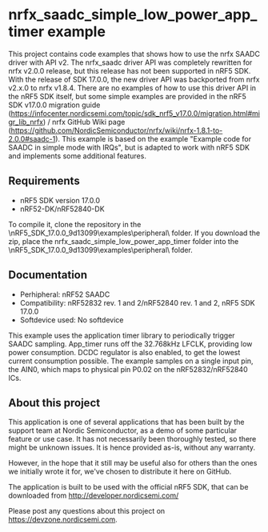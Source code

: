 nrfx_saadc_simple_low_power_app_timer example
==================

 This project contains code examples that shows how to use the nrfx SAADC driver with API v2. The nrfx_saadc driver API was completely rewritten for nrfx v2.0.0 release, but this release has not been supported in nRF5 SDK. With the release of SDK 17.0.0, the new driver API was backported from nrfx v2.x.0 to nrfx v1.8.4. There are no examples of how to use this driver API in the nRF5 SDK itself, but some simple examples are provided in the nRF5 SDK v17.0.0 migration guide (https://infocenter.nordicsemi.com/topic/sdk_nrf5_v17.0.0/migration.html#migr_lib_nrfx) / nrfx GitHub Wiki page (https://github.com/NordicSemiconductor/nrfx/wiki/nrfx-1.8.1-to-2.0.0#saadc-1). This example is based on the example "Example code for SAADC in simple mode with IRQs", but is adapted to work with nRF5 SDK and implements some additional features.
 
Requirements
------------
- nRF5 SDK version 17.0.0
- nRF52-DK/nRF52840-DK

To compile it, clone the repository in the \nRF5_SDK_17.0.0_9d13099\examples\peripheral\ folder. If you download the zip, place the nrfx_saadc_simple_low_power_app_timer folder into the \nRF5_SDK_17.0.0_9d13099\examples\peripheral\ folder.

Documentation
-----------------
- Perhipheral: nRF52 SAADC
- Compatibility: nRF52832 rev. 1 and 2/nRF52840 rev. 1 and 2, nRF5 SDK 17.0.0
- Softdevice used: No softdevice
  
This example uses the application timer library to periodically trigger SAADC sampling. App_timer runs off the 32.768kHz LFCLK, providing low power consumption. DCDC regulator is also enabled, to get the lowest current consumption possible. The example samples on a single input pin, the AIN0, which maps to physical pin P0.02 on the nRF52832/nRF52840 ICs.

About this project
------------------
This application is one of several applications that has been built by the support team at Nordic Semiconductor, as a demo of some particular feature or use case. It has not necessarily been thoroughly tested, so there might be unknown issues. It is hence provided as-is, without any warranty. 

However, in the hope that it still may be useful also for others than the ones we initially wrote it for, we've chosen to distribute it here on GitHub. 

The application is built to be used with the official nRF5 SDK, that can be downloaded from http://developer.nordicsemi.com/

Please post any questions about this project on https://devzone.nordicsemi.com.
